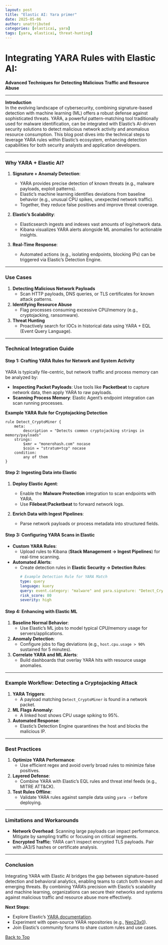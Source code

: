 ```yaml
---
layout: post
title: "Elastic AI: Yara primer"
date: 2025-05-06
author: unattributed
categories: [elasticai, yara]
tags: [yara, elasticai, threat-hunting]
---
```


# Integrating YARA Rules with Elastic AI: 
**Advanced Techniques for Detecting Malicious Traffic and Resource Abuse**  

---

**Introduction**  
In the evolving landscape of cybersecurity, combining signature-based detection with machine learning (ML) offers a robust defense against sophisticated threats. YARA, a powerful pattern-matching tool traditionally used for malware identification, can be integrated with Elastic’s AI-driven security solutions to detect malicious network activity and anomalous resource consumption. This blog post dives into the technical steps to leverage YARA rules within Elastic’s ecosystem, enhancing detection capabilities for both security analysts and application developers.  

---

### **Why YARA + Elastic AI?**  
1. **Signature + Anomaly Detection**:  
   - YARA provides precise detection of known threats (e.g., malware payloads, exploit patterns).  
   - Elastic’s machine learning identifies deviations from baseline behavior (e.g., unusual CPU spikes, unexpected network traffic).  
   - Together, they reduce false positives and improve threat coverage.  

2. **Elastic’s Scalability**:  
   - Elasticsearch ingests and indexes vast amounts of log/network data.  
   - Kibana visualizes YARA alerts alongside ML anomalies for actionable insights.  

3. **Real-Time Response**:  
   - Automated actions (e.g., isolating endpoints, blocking IPs) can be triggered via Elastic’s Detection Engine.  

---

### **Use Cases**  
1. **Detecting Malicious Network Payloads**  
   - Scan HTTP payloads, DNS queries, or TLS certificates for known attack patterns.  
2. **Identifying Resource Abuse**  
   - Flag processes consuming excessive CPU/memory (e.g., cryptojacking, ransomware).  
3. **Threat Hunting**  
   - Proactively search for IOCs in historical data using YARA + EQL (Event Query Language).  

---

### **Technical Integration Guide**  

#### **Step 1: Crafting YARA Rules for Network and System Activity**  
YARA is typically file-centric, but network traffic and process memory can be analyzed by:  
- **Inspecting Packet Payloads**: Use tools like **Packetbeat** to capture network data, then apply YARA to raw payloads.  
- **Scanning Process Memory**: Elastic Agent’s endpoint integration can scan running processes.  

**Example YARA Rule for Cryptojacking Detection**  
```yara
rule Detect_CryptoMiner {  
    meta:  
        description = "Detects common cryptojacking strings in memory/payloads"  
    strings:  
        $xmr = "monerohash.com" nocase  
        $coin = "stratum+tcp" nocase  
    condition:  
        any of them  
}  
```

#### **Step 2: Ingesting Data into Elastic**  
1. **Deploy Elastic Agent**:  
   - Enable the **Malware Protection** integration to scan endpoints with YARA.  
   - Use **Filebeat**/**Packetbeat** to forward network logs.  

2. **Enrich Data with Ingest Pipelines**:  
   - Parse network payloads or process metadata into structured fields.  

#### **Step 3: Configuring YARA Scans in Elastic**  
- **Custom YARA Rules**:  
  - Upload rules to Kibana (**Stack Management → Ingest Pipelines**) for real-time scanning.  
- **Automated Alerts**:  
  - Create detection rules in **Elastic Security → Detection Rules**:  
    ```yaml
    # Example Detection Rule for YARA Match  
    type: query  
    language: kuery  
    query: event.category: "malware" and yara.signature: "Detect_CryptoMiner"  
    risk_score: 80  
    severity: high  
    ```

#### **Step 4: Enhancing with Elastic ML**  
1. **Baseline Normal Behavior**:  
   - Use Elastic’s ML jobs to model typical CPU/memory usage for servers/applications.  
2. **Anomaly Detection**:  
   - Configure jobs to flag deviations (e.g., `host.cpu.usage > 90%` sustained for 5 minutes).  
3. **Correlate YARA and ML Alerts**:  
   - Build dashboards that overlay YARA hits with resource usage anomalies.  

---

### **Example Workflow: Detecting a Cryptojacking Attack**  
1. **YARA Triggers**:  
   - A payload matching `Detect_CryptoMiner` is found in a network packet.  
2. **ML Flags Anomaly**:  
   - A linked host shows CPU usage spiking to 95%.  
3. **Automated Response**:  
   - Elastic’s Detection Engine quarantines the host and blocks the malicious IP.  

---

### **Best Practices**  
1. **Optimize YARA Performance**:  
   - Use efficient regex and avoid overly broad rules to minimize false positives.  
2. **Layered Defense**:  
   - Combine YARA with Elastic’s EQL rules and threat intel feeds (e.g., MITRE ATT&CK).  
3. **Test Rules Offline**:  
   - Validate YARA rules against sample data using `yara -r` before deploying.  

---

### **Limitations and Workarounds**  
- **Network Overhead**: Scanning large payloads can impact performance. Mitigate by sampling traffic or focusing on critical segments.  
- **Encrypted Traffic**: YARA can’t inspect encrypted TLS payloads. Pair with JA3/S hashes or certificate analysis.  

---

### **Conclusion**  
Integrating YARA with Elastic AI bridges the gap between signature-based detection and behavioral analytics, enabling teams to catch both known and emerging threats. By combining YARA’s precision with Elastic’s scalability and machine learning, organizations can secure their networks and systems against malicious traffic and resource abuse more effectively.  

**Next Steps**:  
- Explore Elastic’s [YARA documentation](https://www.elastic.co/guide/en/security/current/yara-integration.html).  
- Experiment with open-source YARA repositories (e.g., [Neo23x0](https://github.com/Neo23x0/signature-base)).  
- Join Elastic’s community forums to share custom rules and use cases.  

[Back to Top](#)